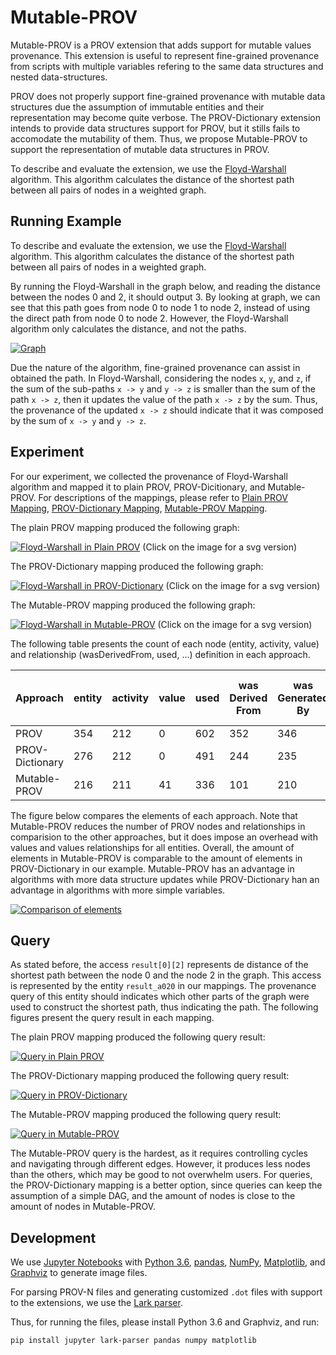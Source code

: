 # Mutable-PROV

Mutable-PROV is a PROV extension that adds support for mutable values provenance. This extension is useful to represent fine-grained provenance from scripts with multiple variables refering to the same data structures and nested data-structures.


PROV does not properly support fine-grained provenance with mutable data structures due the assumption of immutable entities and their representation may become quite verbose. The PROV-Dictionary extension intends to provide data structures support for PROV, but it stills fails to accomodate the mutability of them. Thus, we propose Mutable-PROV to support the representation of mutable data structures in PROV.


To describe and evaluate the extension, we use the [Floyd-Warshall](https://github.com/dew-uff/mutable-PROV/tree/master/algorithm.py) algorithm. This algorithm calculates the distance of the shortest path between all pairs of nodes in a weighted graph.


## Running Example

To describe and evaluate the extension, we use the [Floyd-Warshall](https://github.com/dew-uff/mutable-PROV/tree/master/algorithm.py) algorithm. This algorithm calculates the distance of the shortest path between all pairs of nodes in a weighted graph.

By running the Floyd-Warshall in the graph below, and reading the distance between the nodes 0 and 2, it should output 3. By looking at graph, we can see that this path goes from node 0 to node 1 to node 2, instead of using the direct path from node 0 to node 2. However, the Floyd-Warshall algorithm only calculates the distance, and not the paths.

[![Graph](https://github.com/dew-uff/mutable-prov/raw/master/graphs/graph.png)](https://github.com/dew-uff/mutable-prov/raw/master/graphs/graph.svg)

Due the nature of the algorithm, fine-grained provenance can assist in obtained the path. In Floyd-Warshall, considering the nodes `x`, `y`, and `z`, if the sum of the sub-paths `x -> y` and `y -> z` is smaller than the sum of the path `x -> z`, then it updates the value of the path `x -> z` by the sum. Thus, the provenance of the updated `x -> z` should indicate that it was composed by the sum of `x -> y` and `y -> z`.

## Experiment

For our experiment, we collected the provenance of Floyd-Warshall algorithm and mapped it to plain PROV, PROV-Dicitionary, and Mutable-PROV. For descriptions of the mappings, please refer to [Plain PROV Mapping](prov.md), [PROV-Dictionary Mapping](prov-dictionary.md), [Mutable-PROV Mapping](mutable-prov.md).


The plain PROV mapping produced the following graph:

[![Floyd-Warshall in Plain PROV](https://github.com/dew-uff/mutable-prov/raw/master/plain_prov/floydwarshall.png)](https://github.com/dew-uff/mutable-prov/raw/master/plain_prov/floydwarshall.svg)
(Click on the image for a svg version)

The PROV-Dictionary mapping produced the following graph:

[![Floyd-Warshall in PROV-Dictionary](https://github.com/dew-uff/mutable-prov/raw/master/prov_dictionary/floydwarshall.png)](https://github.com/dew-uff/mutable-prov/raw/master/prov_dictionary/floydwarshall.svg)
(Click on the image for a svg version)

The Mutable-PROV mapping produced the following graph:

[![Floyd-Warshall in Mutable-PROV](https://github.com/dew-uff/mutable-prov/raw/master/mutable_prov/floydwarshall.png)](https://github.com/dew-uff/mutable-prov/raw/master/mutable_prov/floydwarshall.svg)
(Click on the image for a svg version)

The following table presents the count of each node (entity, activity, value) and relationship (wasDerivedFrom, used, ...) definition in each approach.

Approach|entity|activity|value|used|was<br>Derived<br>From|was<br>Generated<br>By|had<br>Member|derived<br>By<br>Insertion<br>From|accessed<br>Part|accessed|defined|derived<br>By<br>Insertion
---|---|---|---|---|---|---|---|---|---|---|---|---
PROV|354|212|0|602|352|346|177|0|0|0|0|0
PROV-Dictionary|276|212|0|491|244|235|0|45|0|0|0|0
Mutable-PROV|216|211|41|336|101|210|0|0|134|47|35|8

The figure below compares the elements of each approach. Note that Mutable-PROV reduces the number of PROV nodes and relationships in comparision to the other approaches, but it does impose an overhead with values and values relationships for all entities. Overall, the amount of elements in Mutable-PROV is comparable to the amount of elements in PROV-Dictionary in our example. Mutable-PROV has an advantage in algorithms with more data structure updates while PROV-Dictionary han an advantage in algorithms with more simple variables.


[![Comparison of elements](https://github.com/dew-uff/mutable-prov/raw/master/graphs/comparison.png)](https://github.com/dew-uff/mutable-prov/raw/master/graphs/comparison.svg)


## Query

As stated before, the access `result[0][2]` represents de distance of the shortest path between the node 0 and the node 2 in the graph. This access is represented by the entity `result_a020` in our mappings.
The provenance query of this entity should indicates which other parts of the graph were used to construct the shortest path, thus indicating the path. The following figures present the query result in each mapping.

The plain PROV mapping produced the following query result:

[![Query in Plain PROV](https://github.com/dew-uff/mutable-prov/raw/master/plain_prov/query.png)](https://github.com/dew-uff/mutable-prov/raw/master/plain_prov/query.svg)

The PROV-Dictionary mapping produced the following query result:

[![Query in PROV-Dictionary](https://github.com/dew-uff/mutable-prov/raw/master/prov_dictionary/query.png)](https://github.com/dew-uff/mutable-prov/raw/master/prov_dictionary/query.svg)

The Mutable-PROV mapping produced the following query result:

[![Query in Mutable-PROV](https://github.com/dew-uff/mutable-prov/raw/master/mutable_prov/query.png)](https://github.com/dew-uff/mutable-prov/raw/master/mutable_prov/query.svg)


The Mutable-PROV query is the hardest, as it requires controlling cycles and navigating through different edges. However, it produces less nodes than the others, which may be good to not overwhelm users. For queries, the PROV-Dictionary mapping is a better option, since queries can keep the assumption of a simple DAG, and the amount of nodes is close to the amount of nodes in Mutable-PROV.


## Development

We use [Jupyter Notebooks](https://github.com/dew-uff/mutable-PROV/tree/master/notebooks) with [Python 3.6](https://www.python.org/), [pandas](https://pandas.pydata.org/), [NumPy](http://www.numpy.org/), [Matplotlib](https://matplotlib.org/), and [Graphviz](https://www.graphviz.org/) to generate image files.

For parsing PROV-N files and generating customized `.dot` files with support to the extensions, we use the [Lark parser](https://github.com/erezsh/lark).

Thus, for running the files, please install Python 3.6 and Graphviz, and run:
```
pip install jupyter lark-parser pandas numpy matplotlib
```
